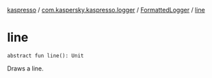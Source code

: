 [kaspresso](../../index.md) / [com.kaspersky.kaspresso.logger](../index.md) / [FormattedLogger](index.md) / [line](./line.md)

# line

`abstract fun line(): Unit`

Draws a line.


